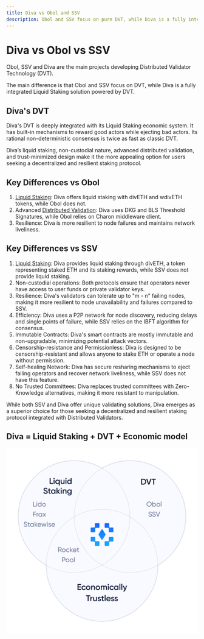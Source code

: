 ```yaml
---
title: Diva vs Obol and SSV
description: Obol and SSV focus on pure DVT, while Diva is a fully integrated Liquid Staking solution powered by DVT.
---
```


# Diva vs Obol vs SSV

Obol, SSV and Diva are the main projects developing Distributed Validator Technology (DVT).

The main difference is that Obol and SSV focus on DVT, while Diva is a fully integrated Liquid Staking solution powered by DVT.

## Diva's DVT

Diva's DVT is deeply integrated with its Liquid Staking economic system. It has built-in mechanisms to reward good actors while ejecting bad actors. Its rational non-deterministic consensus is twice as fast as classic DVT.

Diva’s liquid staking, non-custodial nature, advanced distributed validation, and trust-minimized design make it the more appealing option for users seeking a decentralized and resilient staking protocol.

## Key Differences vs Obol

1. [Liquid Staking](lst): Diva offers liquid staking with divETH and wdivETH tokens, while Obol does not.
2. Advanced [Distributed Validation](dvt): Diva uses DKG and BLS Threshold Signatures, while Obol relies on Charon middleware client.
3. Resilience: Diva is more resilient to node failures and maintains network liveliness.


## Key Differences vs SSV

1. [Liquid Staking](lst): Diva provides liquid staking through divETH, a token representing staked ETH and its staking rewards, while SSV does not provide liquid staking.
2. Non-custodial operations: Both protocols ensure that operators never have access to user funds or private validator keys.
3. Resilience: Diva's validators can tolerate up to "m - n" failing nodes, making it more resilient to node unavailability and failures compared to SSV.
4. Efficiency: Diva uses a P2P network for node discovery, reducing delays and single points of failure, while SSV relies on the IBFT algorithm for consensus.
5. Immutable Contracts: Diva's smart contracts are mostly immutable and non-upgradable, minimizing potential attack vectors.
6. Censorship-resistance and Permissionless: Diva is designed to be censorship-resistant and allows anyone to stake ETH or operate a node without permission.
7. Self-healing Network: Diva has secure resharing mechanisms to eject failing operators and recover network liveliness, while SSV does not have this feature.
8. No Trusted Committees: Diva replaces trusted committees with Zero-Knowledge alternatives, making it more resistant to manipulation.

While both SSV and Diva offer unique validating solutions, Diva emerges as a superior choice for those seeking a decentralized and resilient staking protocol integrated with Distributed Validators.


## Diva = Liquid Staking + DVT + Economic model
<div style={{textAlign: 'center'}}>

![half-size](img/diva-venn.png)
</div>


